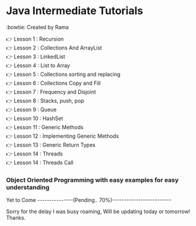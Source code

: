 # Java Intermediate Tutorials 
:bowtie: Created by Rama

:point_right: Lesson 1 : Recursion<br />
:point_right: Lesson 2 : Collections And ArrayList<br />
:point_right: Lesson 3 : LinkedList<br />
:point_right: Lesson 4 : List to Array<br />
:point_right: Lesson 5 : Collections sorting and replacing<br />
:point_right: Lesson 6 : Collections Copy and Fill<br />
:point_right: Lesson 7 : Frequency and Disjoint<br />
:point_right: Lesson 8 : Stacks, push, pop<br />
:point_right: Lesson 9 : Queue<br />
:point_right: Lesson 10 : HashSet<br />
:point_right: Lesson 11 : Generic Methods<br />
:point_right: Lesson 12 : Implementing Generic Methods<br />
:point_right: Lesson 13 : Generic Return Types<br />
:point_right: Lesson 14 : Threads<br />
:point_right: Lesson 14 : Threads Call<br />

### Object Oriented Programming with easy examples for easy understanding

Yet to Come ---------------(Pending.. 70%)------------------------- <br />





Sorry for the delay I was busy roaming, Will be updating today or tomorrow!
Thanks.